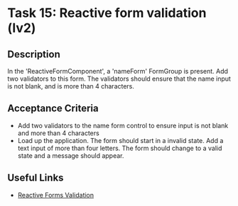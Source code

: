 # Task 15: Reactive form validation (lv2)

## Description
In the 'ReactiveFormComponent', a 'nameForm' FormGroup is present. Add two validators to this form.
The validators should ensure that the name input is not blank, and is more than 4 characters.

## Acceptance Criteria
- Add two validators to the name form control to ensure input is not blank and more than 4 characters
- Load up the application. The form should start in a invalid state. Add a text input of more than four letters. The form
  should change to a valid state and a message should appear.

## Useful Links
- [Reactive Forms Validation](https://angular.dev/guide/forms/form-validation#)
